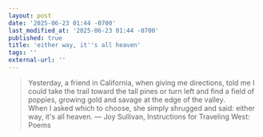 ```yaml
---
layout: post
date: '2025-06-23 01:44 -0700'
last_modified_at: '2025-06-23 01:44 -0700'
published: true
title: 'either way, it''s all heaven'
tags: ''
external-url: ''
---
```

> Yesterday, a friend in California, when giving me directions, told me I could take the trail toward the tall pines or turn left and find a field of poppies, growing gold and savage at the edge of the valley.  
When I asked which to choose, she simply shrugged and said: either way, it's all heaven.
— Joy Sullivan, Instructions for Traveling West: Poems 